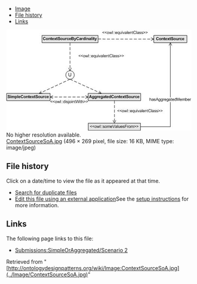 * [Image](../Image/ContextSourceSoA.jpg#file)
* [File history](../Image/ContextSourceSoA.jpg#filehistory)
* [Links](../Image/ContextSourceSoA.jpg#filelinks)

[![Image:ContextSourceSoA.jpg](../images/9/98/ContextSourceSoA.jpg)](../images/9/98/ContextSourceSoA.jpg)  
No higher resolution available.  
[ContextSourceSoA.jpg](../images/9/98/ContextSourceSoA.jpg)‎ (496 × 269 pixel, file size: 16 KB, MIME type: image/jpeg)

## File history

Click on a date/time to view the file as it appeared at that time.



  
* [Search for duplicate files](http://ontologydesignpatterns.org/wiki/Special:FileDuplicateSearch/ContextSourceSoA.jpg "Special:FileDuplicateSearch/ContextSourceSoA.jpg")
* [Edit this file using an external application](http://ontologydesignpatterns.org/wiki/index.php?title=Image:ContextSourceSoA.jpg&action=edit&externaledit=true&mode=file "Image:ContextSourceSoA.jpg")See the [setup instructions](http://www.mediawiki.org/wiki/Manual:External_editors "http://www.mediawiki.org/wiki/Manual:External_editors") for more information.

## Links



The following page links to this file:


* [Submissions:SimpleOrAggregated/Scenario 2](../Submissions/SimpleOrAggregated/Scenario_2 "Submissions:SimpleOrAggregated/Scenario 2")


Retrieved from "[http://ontologydesignpatterns.org/wiki/Image:ContextSourceSoA.jpg](../Image/ContextSourceSoA.jpg)"
